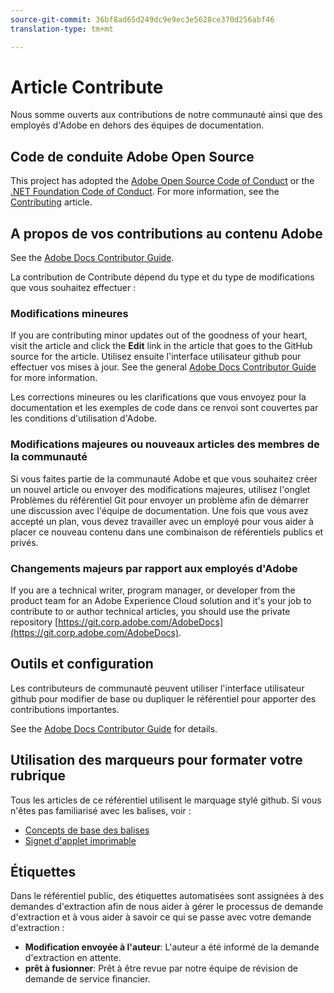 ```yaml
---
source-git-commit: 36bf8ad65d249dc9e9ec3e5628ce370d256abf46
translation-type: tm+mt

---
```

# Article Contribute

Nous somme ouverts aux contributions de notre communauté ainsi que des employés d&#39;Adobe en dehors des équipes de documentation.

## Code de conduite Adobe Open Source

This project has adopted the [Adobe Open Source Code of Conduct](code-of-conduct.md) or the [.NET Foundation Code of Conduct](https://dotnetfoundation.org/code-of-conduct). For more information, see the [Contributing](contributing.md) article.

## A propos de vos contributions au contenu Adobe

See the [Adobe Docs Contributor Guide](https://docs.adobe.com/content/help/en/contributor/contributor-guide/introduction.html).

La contribution de Contribute dépend du type et du type de modifications que vous souhaitez effectuer :

### Modifications mineures

If you are contributing minor updates out of the goodness of your heart, visit the article and click the **Edit** link in the article that goes to the GitHub source for the article. Utilisez ensuite l&#39;interface utilisateur github pour effectuer vos mises à jour. See the general [Adobe Docs Contributor Guide](https://docs.adobe.com/content/help/en/contributor/contributor-guide/introduction.html) for more information.

Les corrections mineures ou les clarifications que vous envoyez pour la documentation et les exemples de code dans ce renvoi sont couvertes par les conditions d&#39;utilisation d&#39;Adobe.

### Modifications majeures ou nouveaux articles des membres de la communauté

Si vous faites partie de la communauté Adobe et que vous souhaitez créer un nouvel article ou envoyer des modifications majeures, utilisez l&#39;onglet Problèmes du référentiel Git pour envoyer un problème afin de démarrer une discussion avec l&#39;équipe de documentation. Une fois que vous avez accepté un plan, vous devez travailler avec un employé pour vous aider à placer ce nouveau contenu dans une combinaison de référentiels publics et privés.

<!--
If you submit a pull request with significant changes to documentation and code examples, you'll see a message in the pull request asking you to submit an online contribution license agreement (CLA). We need you to complete the online form before we can review your pull request.
-->

### Changements majeurs par rapport aux employés d&#39;Adobe

If you are a technical writer, program manager, or developer from the product team for an Adobe Experience Cloud solution and it&#39;s your job to contribute to or author technical articles, you should use the private repository [https://git.corp.adobe.com/AdobeDocs](https://git.corp.adobe.com/AdobeDocs). <!--Employees from other parts of the Adobe world should use the public repo for minor updates.-->

## Outils et configuration

Les contributeurs de communauté peuvent utiliser l&#39;interface utilisateur github pour modifier de base ou dupliquer le référentiel pour apporter des contributions importantes.

See the [Adobe Docs Contributor Guide](https://docs.adobe.com/content/help/en/contributor/contributor-guide/introduction.html) for details.

## Utilisation des marqueurs pour formater votre rubrique

Tous les articles de ce référentiel utilisent le marquage stylé github. Si vous n&#39;êtes pas familiarisé avec les balises, voir :

* [Concepts de base des balises](https://help.github.com/articles/markdown-basics/)
* [Signet d&#39;applet imprimable](https://guides.github.com/pdfs/markdown-cheatsheet-online.pdf)

## Étiquettes

Dans le référentiel public, des étiquettes automatisées sont assignées à des demandes d&#39;extraction afin de nous aider à gérer le processus de demande d&#39;extraction et à vous aider à savoir ce qui se passe avec votre demande d&#39;extraction :

* **Modification envoyée à l&#39;auteur**: L&#39;auteur a été informé de la demande d&#39;extraction en attente.
* **prêt à fusionner**: Prêt à être revue par notre équipe de révision de demande de service financier.


